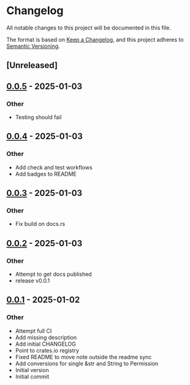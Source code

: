 # Changelog

All notable changes to this project will be documented in this file.

The format is based on [Keep a Changelog](https://keepachangelog.com/en/1.0.0/),
and this project adheres to [Semantic Versioning](https://semver.org/spec/v2.0.0.html).

## [Unreleased]

## [0.0.5](https://github.com/Seraph-Security/nats-jwt/compare/v0.0.4...v0.0.5) - 2025-01-03

### Other

- Testing should fail

## [0.0.4](https://github.com/Seraph-Security/nats-jwt/compare/v0.0.3...v0.0.4) - 2025-01-03

### Other

- Add check and test workflows
- Add badges to README

## [0.0.3](https://github.com/Seraph-Security/nats-jwt/compare/v0.0.2...v0.0.3) - 2025-01-03

### Other

- Fix build on docs.rs

## [0.0.2](https://github.com/Seraph-Security/nats-jwt/compare/v0.0.1...v0.0.2) - 2025-01-03

### Other

- Attempt to get docs published
- release v0.0.1

## [0.0.1](https://github.com/Seraph-Security/nats-jwt/releases/tag/v0.0.1) - 2025-01-02

### Other

- Attempt full CI
- Add missing description
- Add initial CHANGELOG
- Point to crates.io registry
- Fixed README to move note outside the readme sync
- Add conversions for single &str and String to Permission
- Initial version
- Initial commit



